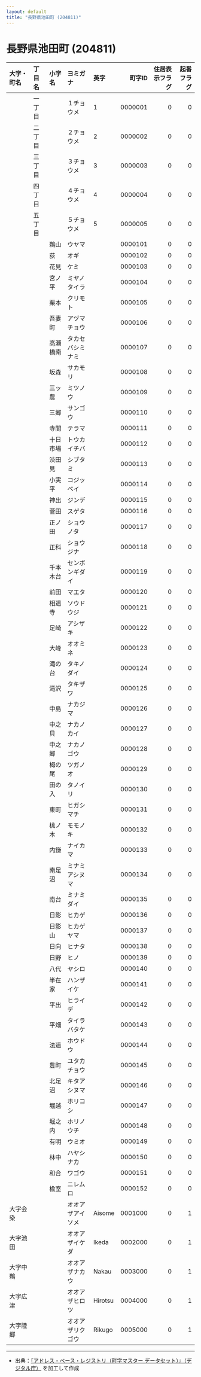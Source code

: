 ```yaml
---
layout: default
title: "長野県池田町 (204811)"
---
```


# 長野県池田町 (204811)

| 大字・町名 | 丁目名 | 小字名 | ヨミガナ | 英字 | 町字ID | 住居表示フラグ | 起番フラグ |
|:--------|:------|:------|:-----------------|:---------------------|--------:|----------:|--------:|
|  | 一丁目 |  | １チョウメ | 1 | 0000001 | 0 | 0 |
|  | 二丁目 |  | ２チョウメ | 2 | 0000002 | 0 | 0 |
|  | 三丁目 |  | ３チョウメ | 3 | 0000003 | 0 | 0 |
|  | 四丁目 |  | ４チョウメ | 4 | 0000004 | 0 | 0 |
|  | 五丁目 |  | ５チョウメ | 5 | 0000005 | 0 | 0 |
|  |  | 鵜山 | ウヤマ |  | 0000101 | 0 | 0 |
|  |  | 荻 | オギ |  | 0000102 | 0 | 0 |
|  |  | 花見 | ケミ |  | 0000103 | 0 | 0 |
|  |  | 宮ノ平 | ミヤノタイラ |  | 0000104 | 0 | 0 |
|  |  | 栗本 | クリモト |  | 0000105 | 0 | 0 |
|  |  | 吾妻町 | アヅマチョウ |  | 0000106 | 0 | 0 |
|  |  | 高瀬橋南 | タカセバシミナミ |  | 0000107 | 0 | 0 |
|  |  | 坂森 | サカモリ |  | 0000108 | 0 | 0 |
|  |  | 三ッ農 | ミツノウ |  | 0000109 | 0 | 0 |
|  |  | 三郷 | サンゴウ |  | 0000110 | 0 | 0 |
|  |  | 寺間 | テラマ |  | 0000111 | 0 | 0 |
|  |  | 十日市場 | トウカイチバ |  | 0000112 | 0 | 0 |
|  |  | 渋田見 | シブタミ |  | 0000113 | 0 | 0 |
|  |  | 小実平 | コジッペイ |  | 0000114 | 0 | 0 |
|  |  | 神出 | ジンデ |  | 0000115 | 0 | 0 |
|  |  | 菅田 | スゲタ |  | 0000116 | 0 | 0 |
|  |  | 正ノ田 | ショウノタ |  | 0000117 | 0 | 0 |
|  |  | 正科 | ショウジナ |  | 0000118 | 0 | 0 |
|  |  | 千本木台 | センボンギダイ |  | 0000119 | 0 | 0 |
|  |  | 前田 | マエタ |  | 0000120 | 0 | 0 |
|  |  | 相道寺 | ソウドウジ |  | 0000121 | 0 | 0 |
|  |  | 足崎 | アシザキ |  | 0000122 | 0 | 0 |
|  |  | 大峰 | オオミネ |  | 0000123 | 0 | 0 |
|  |  | 滝の台 | タキノダイ |  | 0000124 | 0 | 0 |
|  |  | 滝沢 | タキザワ |  | 0000125 | 0 | 0 |
|  |  | 中島 | ナカジマ |  | 0000126 | 0 | 0 |
|  |  | 中之貝 | ナカノカイ |  | 0000127 | 0 | 0 |
|  |  | 中之郷 | ナカノゴウ |  | 0000128 | 0 | 0 |
|  |  | 栂の尾 | ツガノオ |  | 0000129 | 0 | 0 |
|  |  | 田の入 | タノイリ |  | 0000130 | 0 | 0 |
|  |  | 東町 | ヒガシマチ |  | 0000131 | 0 | 0 |
|  |  | 桃ノ木 | モモノキ |  | 0000132 | 0 | 0 |
|  |  | 内鎌 | ナイカマ |  | 0000133 | 0 | 0 |
|  |  | 南足沼 | ミナミアシヌマ |  | 0000134 | 0 | 0 |
|  |  | 南台 | ミナミダイ |  | 0000135 | 0 | 0 |
|  |  | 日影 | ヒカゲ |  | 0000136 | 0 | 0 |
|  |  | 日影山 | ヒカゲヤマ |  | 0000137 | 0 | 0 |
|  |  | 日向 | ヒナタ |  | 0000138 | 0 | 0 |
|  |  | 日野 | ヒノ |  | 0000139 | 0 | 0 |
|  |  | 八代 | ヤシロ |  | 0000140 | 0 | 0 |
|  |  | 半在家 | ハンザイケ |  | 0000141 | 0 | 0 |
|  |  | 平出 | ヒライデ |  | 0000142 | 0 | 0 |
|  |  | 平畑 | タイラバタケ |  | 0000143 | 0 | 0 |
|  |  | 法道 | ホウドウ |  | 0000144 | 0 | 0 |
|  |  | 豊町 | ユタカチョウ |  | 0000145 | 0 | 0 |
|  |  | 北足沼 | キタアシヌマ |  | 0000146 | 0 | 0 |
|  |  | 堀越 | ホリコシ |  | 0000147 | 0 | 0 |
|  |  | 堀之内 | ホリノウチ |  | 0000148 | 0 | 0 |
|  |  | 有明 | ウミオ |  | 0000149 | 0 | 0 |
|  |  | 林中 | ハヤシナカ |  | 0000150 | 0 | 0 |
|  |  | 和合 | ワゴウ |  | 0000151 | 0 | 0 |
|  |  | 楡室 | ニレムロ |  | 0000152 | 0 | 0 |
| 大字会染 |  |  | オオアザアイソメ | Aisome | 0001000 | 0 | 1 |
| 大字池田 |  |  | オオアザイケダ | Ikeda | 0002000 | 0 | 1 |
| 大字中鵜 |  |  | オオアザナカウ | Nakau | 0003000 | 0 | 1 |
| 大字広津 |  |  | オオアザヒロツ | Hirotsu | 0004000 | 0 | 1 |
| 大字陸郷 |  |  | オオアザリクゴウ | Rikugo | 0005000 | 0 | 1 |

---

- 出典：[「アドレス・ベース・レジストリ（町字マスター データセット）』（デジタル庁）](https://www.digital.go.jp/policies/base_registry_address/) を加工して作成